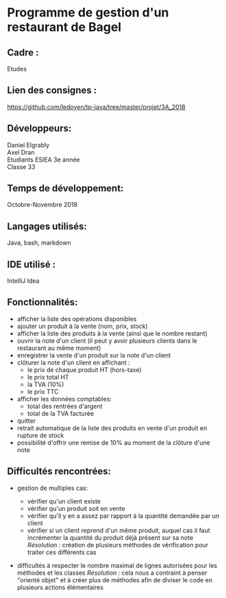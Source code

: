 # Programme de gestion d'un restaurant de Bagel

## Cadre :
Etudes

## Lien des consignes :
https://github.com/ledoyen/tp-java/tree/master/projet/3A_2018

## Développeurs:
Daniel Elgrably<br/>
Axel Dran<br/>
Etudiants ESIEA 3e année<br/>
Classe 33<br/>

## Temps de développement:
Octobre-Novembre 2018

## Langages utilisés:
Java, bash, markdown

## IDE utilisé :
IntelliJ Idea

## Fonctionnalités:
- afficher la liste des opérations disponibles
- ajouter un produit à la vente (nom, prix, stock)
- afficher la liste des produits à la vente (ainsi que le nombre restant)
- ouvrir la note d'un client (il peut y avoir plusieurs clients dans le restaurant au même moment)
- enregistrer la vente d'un produit sur la note d'un client
- clôturer la note d'un client en affichant :
	- le prix de chaque produit HT (hors-taxe)
	- le prix total HT
	- la TVA (10%)
	- le prix TTC
- afficher les données comptables:
	- total des rentrées d'argent
	- total de la TVA facturée
- quitter
- retrait automatique de la liste des produits en vente d'un produit en rupture de stock
- possibilité d'offrir une remise de 10% au moment de la clôture d'une note

## Difficultés rencontrées:
- gestion de multiples cas:
	- vérifier qu'un client existe
	- vérifier qu'un produit soit en vente
	- vérifier qu'il y en a assez par rapport à la quantité demandée par un client
	- vérifier si un client reprend d'un même produit, auquel cas il faut incrémenter la quantité du produit déjà présent sur sa note
*Résolution :* création de plusieurs méthodes de vérification pour traiter ces différents cas

- difficultés à respecter le nombre maximal de lignes autorisées pour les méthodes et les classes
*Résolution :* cela nous a contraint à penser "orienté objet" et à créer plus de méthodes afin de diviser le code en plusieurs actions élémentaires

